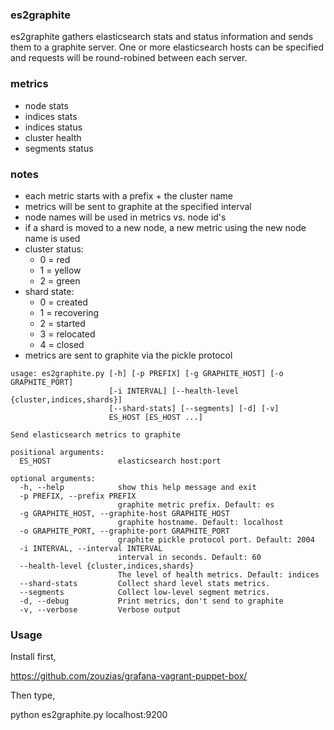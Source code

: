 ### es2graphite

es2graphite gathers elasticsearch stats and status information 
and sends them to a graphite server.  One or more elasticsearch
hosts can be specified and requests will be round-robined between
each server.  

### metrics

* node stats
* indices stats
* indices status
* cluster health
* segments status

### notes

* each metric starts with a prefix + the cluster name
* metrics will be sent to graphite at the specified interval
* node names will be used in metrics vs. node id's
* if a shard is moved to a new node, a new metric using the new node name is used
* cluster status: 
    * 0 = red
    * 1 = yellow
    * 2 = green
* shard state: 
    * 0 = created
    * 1 = recovering
    * 2 = started
    * 3 = relocated
    * 4 = closed
* metrics are sent to graphite via the pickle protocol

```
usage: es2graphite.py [-h] [-p PREFIX] [-g GRAPHITE_HOST] [-o GRAPHITE_PORT]
                      [-i INTERVAL] [--health-level {cluster,indices,shards}]
                      [--shard-stats] [--segments] [-d] [-v]
                      ES_HOST [ES_HOST ...]

Send elasticsearch metrics to graphite

positional arguments:
  ES_HOST               elasticsearch host:port

optional arguments:
  -h, --help            show this help message and exit
  -p PREFIX, --prefix PREFIX
                        graphite metric prefix. Default: es
  -g GRAPHITE_HOST, --graphite-host GRAPHITE_HOST
                        graphite hostname. Default: localhost
  -o GRAPHITE_PORT, --graphite-port GRAPHITE_PORT
                        graphite pickle protocol port. Default: 2004
  -i INTERVAL, --interval INTERVAL
                        interval in seconds. Default: 60
  --health-level {cluster,indices,shards}
                        The level of health metrics. Default: indices
  --shard-stats         Collect shard level stats metrics.
  --segments            Collect low-level segment metrics.
  -d, --debug           Print metrics, don't send to graphite
  -v, --verbose         Verbose output
```


### Usage

Install first, 

https://github.com/zouzias/grafana-vagrant-puppet-box/

Then type,

python es2graphite.py localhost:9200

